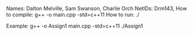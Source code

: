Names: Dalton Melville, Sam Swanson, Charlie Orch
NetIDs: Drm143,
How to compile: g++ -o <What ever name you want here> main.cpp -std=c++11
How to run: ./<Name you chose here>

Example: g++ -o Assign1 main.cpp -std=c++11
         ./Assign1